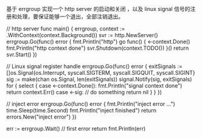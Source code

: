 基于 errgroup 实现一个 http server 的启动和关闭 ，以及 linux signal 信号的注册和处理，要保证能够一个退出，全部注销退出。

// http server
func main() {
  errgroup, context := .WithContext(context.Background())
  svr := http.NewServer()
  errgroup.Go(func() error {
  fmt.Println("http")
  go func() {
    <-context.Done()
    fmt.Println("http context done")
    svr.Shutdown(context.TODO())
  }()
  return svr.Start()
})


// Linux signal register handle
errgroup.Go(func() error {
   exitSignals := []os.Signal{os.Interrupt, syscall.SIGTERM, syscall.SIGQUIT, syscall.SIGINT}
   sig := make(chan os.Signal, len(exitSignals))
   signal.Notify(sig, exitSignals)
   for {
      select {
        case <-context.Done():
        fmt.Println("signal context done")
        return context.Err()
        case <-sig:
        // do something
        return nil
      }
   }
})

// inject error
errgroup.Go(func() error {
  fmt.Println("inject error ...")
  time.Sleep(time.Second)
  fmt.Println("inject finished")
  return errors.New("inject error")
})

err := errgroup.Wait() // first error return
fmt.Println(err)
